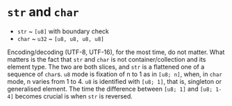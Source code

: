 # `str` and `char`

- `str` ~ `[u8]` with boundary check
- `char` ~ `u32` ~ `[u8, u8, u8, u8]`

Encoding/decoding (UTF-8, UTF-16), for the most time, do not matter. What matters is the fact that `str` and `char` is not container/collection and its element type. The two are both slices, and `str` is a flattened one of a sequence of `char`s. `u8` mode is fixation of n to 1 as in `[u8; n]`, when, in `char` mode, n varies from 1 to 4. `u8` is identified with `[u8; 1]`, that is, singleton or generalised element. The time the difference between `[u8; 1]` and `[u8; 1-4]` becomes crucial is when `str` is reversed.
